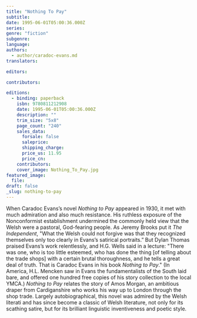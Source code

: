 ```yaml
---
title: "Nothing To Pay"
subtitle:
date: 1995-06-01T05:00:36.000Z
series:
genre: "fiction"
subgenre:
language:
authors:
  - author/caradoc-evans.md
translators:

editors:

contributors:

editions:
  - binding: paperback
    isbn: 9780811212908
    date: 1995-06-01T05:00:36.000Z
    description: ""
    trim_size: "5x8"
    page_count: "240"
    sales_data:
      forsale: false
      saleprice:
      shipping_charge:
      price_us: 11.95
      price_cn:
    contributors:
    cover_image: Nothing_To_Pay.jpg
featured_image:
  file:
draft: false
_slug: nothing-to-pay
---
```


When Caradoc Evans’s novel _Nothing to Pay_ appeared in 1930, it met with much admiration and also much resistance. His ruthless exposure of the Nonconformist establishment undermined the commonly held view that the Welsh were a pastoral, God-fearing people. As Jeremy Brooks put it _The Independent_, "What the Welsh could not forgive was that they recognized themselves only too clearly in Evans’s satirical portraits.” But Dylan Thomas praised Evans’s work relentlessly, and H.G. Wells said in a lecture: "There was one, who is too little esteemed, who has done the thing [of telling about the trade shops] with a certain brutal thoroughness, and he tells a great deal of truth. That is Caradoc Evans in his book _Nothing to Pay_." (In America, H.L. Mencken saw in Evans the fundamentalists of the South laid bare, and offered one hundred free copies of his story collection to the local YMCA.) _Nothing to Pay_ relates the story of Amos Morgan, an ambitious draper from Cardiganshire who works his way up to London through the shop trade. Largely autobiographical, this novel was admired by the Welsh literati and has since become a classic of Welsh literature, not only for its scathing satire, but for its brilliant linguistic inventiveness and poetic style.

